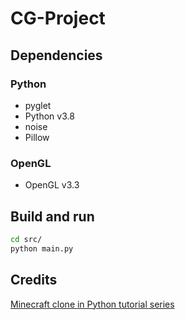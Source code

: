 # CG-Project

## Dependencies
### Python
- pyglet
- Python v3.8
- noise
- Pillow
### OpenGL
- OpenGL v3.3

## Build and run
```zsh
cd src/
python main.py
```

## Credits
[Minecraft clone in Python tutorial series](https://youtube.com/playlist?list=PL6_bLxRDFzoKjaa3qCGkwR5L_ouSreaVP)
